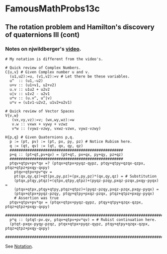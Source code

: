 # FamousMathProbs13c
## The rotation problem and Hamilton's discovery of quaternions III (cont)
### Notes on njwildberger's [video](http://www.youtube.com/watch?v=g22jAtg3QAk).

    # My notation is different from the video's.

    # Quick review of Complex Numbers.
    C{u,v} # Given Complex number u and v.
      (u1,u2):=u, (v1,v2):=v # Let there be these variables.
      u^  :: (u1,-u2)
      u+v :: (u1+v1, u2+v2)
      u.v :: u1u2 + u2v2
      u|v :: u1v2 - u2v1
      u*v :: (u.v^, u^|v)
      u*v = (u1v1-u2v2, u1v2+u2v1)

    # Quick review of Vector Spaces
    V{v,w}
       (vx,vy,vz):=v; (wx,wy,wz):=w
       v.w :: vxwx + vywy + vzwz
       v*w :: (vywz-vzwy, vxwz-vzwx, vywz-vzwy)

    H{p,q} # Given Quaternions p,q.
      p := (pt, pv) := (pt, px, py, pz) # Notice Rubism here.
      q := (qt, qv) := (qt, qx, qy, qz)
      ###################################################
      p+q :: (pt+qt,pv+qv) = (pt+qt, px+qx, py+qy, pz+qz)
      ###################################################
      ptqv+qtpv+pv*qv =? (ptqx+qtpx+pyqz-qypz, ptqy+qtpy+qzqx-qzpx, ptqz+qtpz+pxqy-qxpy)
        ptqv+qtpv+pv*qv =
        pt(qx,qy,qz)+qt(px,py,pz)+(px,py,pz)*(qx,qy,qz) = # Substitution
        (ptqx,ptqy,ptqz)+(qtpx,qtpy,qtpz)+(pyqz-pzqy,pxqz-pzqx,pxqy-pyqx) =
        (ptqx+qtpx,ptqy+qtpy,ptqz+qtpz)+(pyqz-pzqy,pxqz-pzqx,pxqy-pyqx) =
        (ptqx+qtpx+pyqz-pzqy, ptqy+qtpy+pxqz-pzqx, ptqz+qtpz+pxqy-pyqx)
        # Assertion was true
      ptqv+qtpv+pv*qv = (ptqx+qtpx+pyqz-qypz, ptqy+qtpy+qzqx-qzpx, ptqz+qtpz+pxqy-qxpy)
      ####################################################################################
      p*q :: (ptqt-pv.qv, ptqv+qtpv+pv*qv) = # Rubist continuation here.
      (ptqt-pxqx-pyqy-pzqz, ptqx+qtpx+pyqz-qypz, ptqy+qtpy+qzqx-qzpx, ptqz+qtpz+pxqy-qxpy)
      ####################################################################################

See [Notation](../Notation.md).
